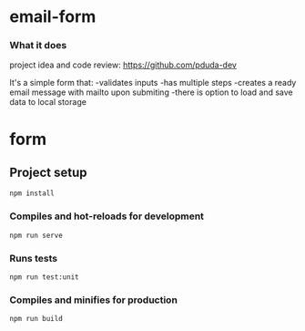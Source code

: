 # email-form

### What it does

project idea and code review: https://github.com/pduda-dev

It's a simple form that: 
-validates inputs
-has multiple steps
-creates a ready email message with mailto upon submiting
-there is option to load and save data to local storage


# form

## Project setup

```
npm install
```

### Compiles and hot-reloads for development

```
npm run serve
```

### Runs tests

```
npm run test:unit
```

### Compiles and minifies for production

```
npm run build
```

